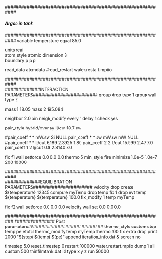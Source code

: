 ############################################################
#####	 	    Argon in tank	   	   #########
############################################################
variable		temperature equal 85.0

units			real	
atom_style		atomic
dimension 		3	
boundary		p p p	

read_data		atomdata
#read_restart 		water.restart.mpiio

############################################################	
#############INTERACTION PARAMETERS########################
group			drop    type 1
group	   	 	wall    type 2

mass           		1 	18.05
mass                    2       195.084

neighbor        	2.0 bin
neigh_modify		every 1 delay 1 check yes

pair_style 		hybrid/overlay lj/cut 18.7 sw

#pair_coeff           	 * * mW.sw Si NULL
pair_coeff              * * sw mW.sw mW NULL
#pair_coeff              * *  lj/cut 6.189 2.3925 1.80
pair_coeff	    	2 2  lj/cut 15.999 2.47 7.0
pair_coeff		1 2  lj/cut 0.9 2.8140 7.0

fix	    		f1 wall setforce 0.0 0.0 0.0
thermo			5
min_style 		fire
minimize    		1.0e-5 1.0e-7 200 10000	
	

############################################################	
#############EQUILIBRATION PARAMETERS######################
velocity 		drop create ${temperature} 12345
compute 		myTemp drop temp
fix			1 drop nvt temp ${temperature} ${temperature} 100.0
fix_modify   		1 temp myTemp

fix	    		f2 wall setforce 0.0 0.0 0.0
velocity		wall set 0.0 0.0 0.0

###########################################################
############### Post parameters############################
thermo_style    	custom step temp pe etotal 
thermo_modify	        temp myTemp
thermo			100
fix            		extra drop print 2000 "$(step) $(temp) $(pe)" append iteration_info.dat &
			screen no

timestep		5.0
reset_timestep 		0
restart     		100000 water.restart.mpiio
dump			1 all custom 500 thinfilmtank.dat id type x y z
run			50000


